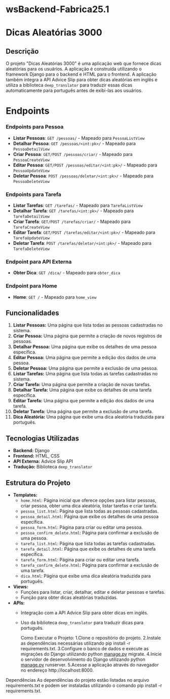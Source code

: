 # wsBackend-Fabrica25.1

# Dicas Aleatórias 3000

## Descrição
O projeto "Dicas Aleatórias 3000" é uma aplicação web que fornece dicas aleatórias para os usuários. A aplicação é construída utilizando o framework Django para o backend e HTML para o frontend. A aplicação também integra a API Advice Slip para obter dicas aleatórias em inglês e utiliza a biblioteca `deep_translator` para traduzir essas dicas automaticamente para português antes de exibi-las aos usuários.

# Endpoints

### Endpoints para Pessoa
- **Listar Pessoas**: `GET /pessoas/` - Mapeado para `PessoaListView`
- **Detalhar Pessoa**: `GET /pessoas/<int:pk>/` - Mapeado para `PessoaDetailView`
- **Criar Pessoa**: `GET/POST /pessoas/criar/` - Mapeado para `PessoaCreateView`
- **Editar Pessoa**: `GET/POST /pessoas/editar/<int:pk>/` - Mapeado para `PessoaUpdateView`
- **Deletar Pessoa**: `POST /pessoas/deletar/<int:pk>/` - Mapeado para `PessoaDeleteView`

### Endpoints para Tarefa
- **Listar Tarefas**: `GET /tarefas/` - Mapeado para `TarefaListView`
- **Detalhar Tarefa**: `GET /tarefas/<int:pk>/` - Mapeado para `TarefaDetailView`
- **Criar Tarefa**: `GET/POST /tarefas/criar/` - Mapeado para `TarefaCreateView`
- **Editar Tarefa**: `GET/POST /tarefas/editar/<int:pk>/` - Mapeado para `TarefaUpdateView`
- **Deletar Tarefa**: `POST /tarefas/deletar/<int:pk>/` - Mapeado para `TarefaDeleteView`

### Endpoint para API Externa
- **Obter Dica**: `GET /dica/` - Mapeado para `obter_dica`

### Endpoint para Home
- **Home**: `GET /` - Mapeado para `home_view`

## Funcionalidades
1. **Listar Pessoas:** Uma página que lista todas as pessoas cadastradas no sistema.
2. **Criar Pessoa:** Uma página que permite a criação de novos registros de pessoas.
3. **Detalhar Pessoa:** Uma página que exibe os detalhes de uma pessoa específica.
4. **Editar Pessoa:** Uma página que permite a edição dos dados de uma pessoa.
5. **Deletar Pessoa:** Uma página que permite a exclusão de uma pessoa.
6. **Listar Tarefas:** Uma página que lista todas as tarefas cadastradas no sistema.
7. **Criar Tarefa:** Uma página que permite a criação de novas tarefas.
8. **Detalhar Tarefa:** Uma página que exibe os detalhes de uma tarefa específica.
9. **Editar Tarefa:** Uma página que permite a edição dos dados de uma tarefa.
10. **Deletar Tarefa:** Uma página que permite a exclusão de uma tarefa.
11. **Dica Aleatória:** Uma página que exibe uma dica aleatória traduzida para português.

## Tecnologias Utilizadas
- **Backend:** Django
- **Frontend:** HTML, CSS
- **API Externa:** Advice Slip API
- **Tradução:** Biblioteca `deep_translator`

## Estrutura do Projeto
- **Templates:**
  - `home.html`: Página inicial que oferece opções para listar pessoas, criar pessoa, obter uma dica aleatória, listar tarefas e criar tarefa.
  - `pessoa_list.html`: Página que lista todas as pessoas cadastradas.
  - `pessoa_detail.html`: Página que exibe os detalhes de uma pessoa específica.
  - `pessoa_form.html`: Página para criar ou editar uma pessoa.
  - `pessoa_confirm_delete.html`: Página para confirmar a exclusão de uma pessoa.
  - `tarefa_list.html`: Página que lista todas as tarefas cadastradas.
  - `tarefa_detail.html`: Página que exibe os detalhes de uma tarefa específica.
  - `tarefa_form.html`: Página para criar ou editar uma tarefa.
  - `tarefa_confirm_delete.html`: Página para confirmar a exclusão de uma tarefa.
  - `dica.html`: Página que exibe uma dica aleatória traduzida para português.
- **Views:**
  - Funções para listar, criar, detalhar, editar e deletar pessoas e tarefas.
  - Função para obter dicas aleatórias traduzidas.
- **APIs:**
  - Integração com a API Advice Slip para obter dicas em inglês.
  - Uso da biblioteca `deep_translator` para traduzir dicas para português.

    Como Executar o Projeto:
1.Clone o repositório do projeto.
2.Instale as dependências necessárias utilizando pip install -r requirements.txt.
3.Configure o banco de dados e execute as migrações do Django utilizando python [manage.py](http://_vscodecontentref_/1) migrate.
4.Inicie o servidor de desenvolvimento do Django utilizando python [manage.py](http://_vscodecontentref_/2) runserver.
5.Acesse a aplicação através do navegador no endereço http://localhost:8000.

Dependências
As dependências do projeto estão listadas no arquivo requirements.txt e podem ser instaladas utilizando o comando pip install -r requirements.txt.